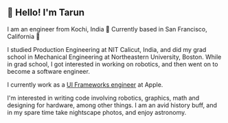 ## 👋 Hello! I'm Tarun

I am an engineer from Kochi, India 🌴 
Currently based in San Francisco, California 🌉

I studied Production Engineering at NIT Calicut, India, and did my grad school in Mechanical Engineering at Northeastern University, Boston.
While in grad school, I got interested in working on robotics, and then went on to become a software engineer.

I currently work as a [UI Frameworks engineer](https://www.apple.com/macos/) at Apple. 

I'm interested in writing code involving robotics, graphics, math and designing for hardware, among other things. 
I am an avid history buff, and in my spare time take nightscape photos, and enjoy astronomy.

<!--
**tarunuday/tarunuday** is a ✨ _special_ ✨ repository because its `README.md` (this file) appears on your GitHub profile.

Here are some ideas to get you started:

- 🔭 I’m currently working on ...
- 🌱 I’m currently learning ...
- 👯 I’m looking to collaborate on ...
- 🤔 I’m looking for help with ...
- 💬 Ask me about ...
- 📫 How to reach me: ...
- 😄 Pronouns: ...
- ⚡ Fun fact: ...
-->
